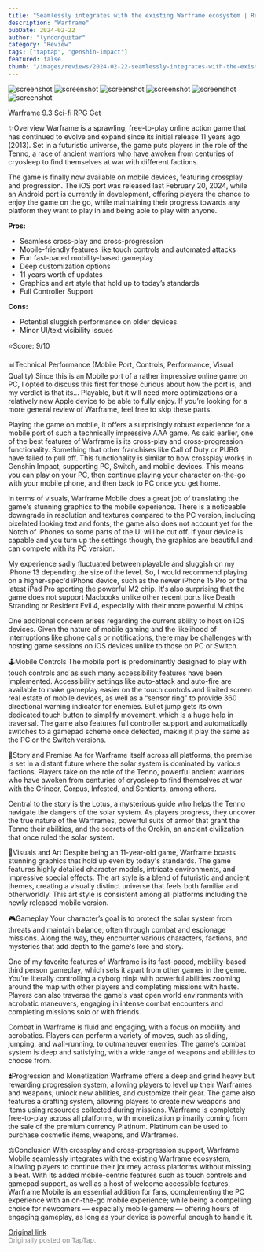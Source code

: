 ```yaml
---
title: "Seamlessly integrates with the existing Warframe ecosystem | Review - Warframe Mobile"
description: "Warframe"
pubDate: 2024-02-22
author: "lyndonguitar"
category: "Review"
tags: ["taptap", "genshin-impact"]
featured: false
thumb: "/images/reviews/2024-02-22-seamlessly-integrates-with-the-existing-warframe-ecosystem--review---warframe-mobile-0.avif"
---
```


<div class="gallery">
  <img src="/images/reviews/2024-02-22-seamlessly-integrates-with-the-existing-warframe-ecosystem--review---warframe-mobile-0.avif" alt="screenshot" />
  <img src="/images/reviews/2024-02-22-seamlessly-integrates-with-the-existing-warframe-ecosystem--review---warframe-mobile-1.avif" alt="screenshot" />
  <img src="/images/reviews/2024-02-22-seamlessly-integrates-with-the-existing-warframe-ecosystem--review---warframe-mobile-2.avif" alt="screenshot" />
  <img src="/images/reviews/2024-02-22-seamlessly-integrates-with-the-existing-warframe-ecosystem--review---warframe-mobile-3.avif" alt="screenshot" />
  <img src="/images/reviews/2024-02-22-seamlessly-integrates-with-the-existing-warframe-ecosystem--review---warframe-mobile-4.avif" alt="screenshot" />
  <img src="/images/reviews/2024-02-22-seamlessly-integrates-with-the-existing-warframe-ecosystem--review---warframe-mobile-5.avif" alt="screenshot" />
</div>

Warframe
9.3
Sci-fi
RPG
Get

✨Overview
Warframe is a sprawling, free-to-play online action game that has continued to evolve and expand since its initial release 11 years ago (2013). Set in a futuristic universe, the game puts players in the role of the Tenno, a race of ancient warriors who have awoken from centuries of cryosleep to find themselves at war with different factions.

The game is finally now available on mobile devices, featuring crossplay and progression. The iOS port was released last February 20, 2024, while an Android port is currently in development, offering players the chance to enjoy the game on the go, while maintaining their progress towards any platform they want to play in and being able to play with anyone.


**Pros:**
- Seamless cross-play and cross-progression
- Mobile-friendly features like touch controls and automated attacks
- Fun fast-paced mobility-based gameplay
- Deep customization options
- 11 years worth of updates
- Graphics and art style that hold up to today’s standards
- Full Controller Support



**Cons:**
- Potential sluggish performance on older devices
- Minor UI/text visibility issues


⭐️Score: 9/10

📊Technical Performance (Mobile Port, Controls, Performance, Visual Quality)
Since this is an Mobile port of a rather impressive online game on PC, I opted to discuss this first for those curious about how the port is, and my verdict is that its… Playable, but it will need more optimizations or a relatively new Apple device to be able to fully enjoy. If you’re looking for a more general review of Warframe, feel free to skip these parts.

Playing the game on mobile, it offers a surprisingly robust experience for a mobile port of such a technically impressive AAA game. As said earlier, one of the best features of Warframe is its cross-play and cross-progression functionality. Something that other franchises like Call of Duty or PUBG have failed to pull off. This functionality is similar to how crossplay works in Genshin Impact, supporting PC, Switch, and mobile devices. This means you can play on your PC, then continue playing your character on-the-go with your mobile phone, and then back to PC once you get home.

In terms of visuals, Warframe Mobile does a great job of translating the game's stunning graphics to the mobile experience. There is a noticeable downgrade in resolution and textures compared to the PC version, including pixelated looking text and fonts, the game also does not account yet for the Notch of iPhones so some parts of the UI will be cut off. If your device is capable and you turn up the settings though, the graphics are beautiful and can compete with its PC version.

My experience sadly fluctuated between playable and sluggish on my iPhone 13 depending the size of the level. So, I would recommend playing on a higher-spec'd iPhone device, such as the newer iPhone 15 Pro or the latest iPad Pro sporting the powerful M2 chip. It's also surprising that the game does not support Macbooks unlike other recent ports like Death Stranding or Resident Evil 4, especially with their more powerful M chips.

One additional concern arises regarding the current ability to host on iOS devices. Given the nature of mobile gaming and the likelihood of interruptions like phone calls or notifications, there may be challenges with hosting game sessions on iOS devices unlike to those on PC or Switch.

🕹Mobile Controls
The mobile port is predominantly designed to play with touch controls and as such many accessibility features have been implemented. Accessibility settings like auto-attack and auto-fire are available to make gameplay easier on the touch controls and limited screen real estate of mobile devices, as well as a “sensor ring” to provide 360 directional warning indicator for enemies. Bullet jump gets its own dedicated touch button to simplify movement, which is a huge help in traversal. The game also features full controller support and automatically switches to a gamepad scheme once detected, making it play the same as the PC or the Switch versions.

📖Story and Premise
As for Warframe itself across all platforms, the premise is set in a distant future where the solar system is dominated by various factions. Players take on the role of the Tenno, powerful ancient warriors who have awoken from centuries of cryosleep to find themselves at war with the Grineer, Corpus, Infested, and Sentients, among others.

Central to the story is the Lotus, a mysterious guide who helps the Tenno navigate the dangers of the solar system. As players progress, they uncover the true nature of the Warframes, powerful suits of armor that grant the Tenno their abilities, and the secrets of the Orokin, an ancient civilization that once ruled the solar system.

🎨Visuals and Art
Despite being an 11-year-old game, Warframe boasts stunning graphics that hold up even by today's standards. The game features highly detailed character models, intricate environments, and impressive special effects. The art style is a blend of futuristic and ancient themes, creating a visually distinct universe that feels both familiar and otherworldly. This art style is consistent among all platforms including the newly released mobile version.

🎮Gameplay
Your character’s goal is to protect the solar system from threats and maintain balance, often through combat and espionage missions. Along the way, they encounter various characters, factions, and mysteries that add depth to the game's lore and story.

One of my favorite features of Warframe is its fast-paced, mobility-based third person gameplay, which sets it apart from other games in the genre. You’re literally controlling a cyborg ninja with powerful abilities zooming around the map with other players and completing missions with haste. Players can also traverse the game's vast open world environments with acrobatic maneuvers, engaging in intense combat encounters and completing missions solo or with friends.

Combat in Warframe is fluid and engaging, with a focus on mobility and acrobatics. Players can perform a variety of moves, such as sliding, jumping, and wall-running, to outmaneuver enemies. The game's combat system is deep and satisfying, with a wide range of weapons and abilities to choose from.

⏫Progression and Monetization
Warframe offers a deep and grind heavy but rewarding progression system, allowing players to level up their Warframes and weapons, unlock new abilities, and customize their gear. The game also features a crafting system, allowing players to create new weapons and items using resources collected during missions. Warframe is completely free-to-play across all platforms, with monetization primarily coming from the sale of the premium currency Platinum. Platinum can be used to purchase cosmetic items, weapons, and Warframes.

⚖️Conclusion
With crossplay and cross-progression support, Warframe Mobile seamlessly integrates with the existing Warframe ecosystem, allowing players to continue their journey across platforms without missing a beat. With its added mobile-centric features such as touch controls and gamepad support, as well as a host of welcome accessible features, Warframe Mobile is an essential addition for fans, complementing the PC experience with an on-the-go mobile experience; while being a compelling choice for newcomers — especially mobile gamers — offering hours of engaging gameplay, as long as your device is powerful enough to handle it.

[Original link](https://www.taptap.io/post/7037338)<br><span style="font-size: 0.95em; color: #888;">Originally posted on TapTap.</span>
